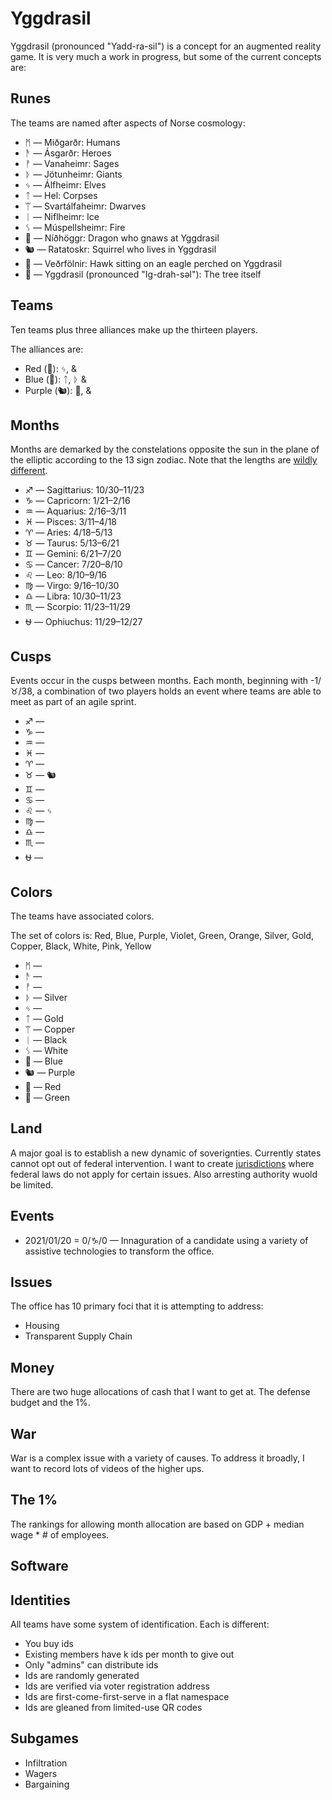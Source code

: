 Yggdrasil
=========

Yggdrasil (pronounced "Yadd-ra-sil") is a concept for an augmented reality game. It is very much a work in progress, but some of the current concepts are:

## Runes

The teams are named after aspects of Norse cosmology:

* ᛗ ― Miðgarðr: Humans
* ᚫ ― Ásgarðr: Heroes
* ᚡ ― Vanaheimr: Sages
* ᚦ ― Jötunheimr: Giants
* ᛃ ― Álfheimr: Elves
* ᛏ ― Hel: Corpses
* ᛠ ― Svartálfaheimr: Dwarves
* ᛁ ― Niflheimr: Ice
* ᛊ ― Múspellsheimr: Fire
* 🐲 ― Níðhöggr: Dragon who gnaws at Yggdrasil
* 🐿️ ― Ratatoskr: Squirrel who lives in Yggdrasil
* 🦅 ― Veðrfölnir: Hawk sitting on an eagle perched on Yggdrasil
* 🌳 ― Yggdrasil (pronounced "Ig-drah-səl"): The tree itself

## Teams

Ten teams plus three alliances make up the thirteen players.

The alliances are:
* Red (🦅): ᛃ, & 
* Blue (🐲): ᛏ, ᚦ & 
* Purple (🐿️): 🌳, & 

## Months

Months are demarked by the constelations opposite the sun in the plane of the elliptic according to the 13 sign zodiac. Note that the lengths are [wildly different](https://gist.run/embed.html?id=e29f776b9a9b0c3d52251a28c573977c).

* ♐ ― Sagittarius: 10/30–11/23
* ♑ ― Capricorn: 1/21–2/16
* ♒ ― Aquarius: 2/16–3/11
* ♓ ― Pisces: 3/11–4/18
* ♈ ― Aries: 4/18–5/13
* ♉ ― Taurus: 5/13–6/21
* ♊ ― Gemini: 6/21–7/20
* ♋ ― Cancer: 7/20–8/10
* ♌ ― Leo: 8/10–9/16
* ♍ ― Virgo: 9/16–10/30
* ♎ ― Libra: 10/30–11/23
* ♏ ― Scorpio: 11/23–11/29
* ⛎ ― Ophiuchus: 11/29–12/27

## Cusps

Events occur in the cusps between months. Each month, beginning with -1/♉/38, a combination of two players holds an event where teams are able to meet as part of an agile sprint.

* ♐ ― 
* ♑ ― 
* ♒ ― 
* ♓ ― 
* ♈ ― 
* ♉ ― 🐿️
* ♊ ― 
* ♋ ― 
* ♌ ― ᛃ
* ♍ ― 
* ♎ ― 
* ♏ ― 
* ⛎ ― 

## Colors

The teams have associated colors.

The set of colors is: Red, Blue, Purple, Violet, Green, Orange, Silver, Gold, Copper, Black, White, Pink, Yellow

* ᛗ ― 
* ᚫ ― 
* ᚡ ― 
* ᚦ ― Silver
* ᛃ ― 
* ᛏ ― Gold
* ᛠ ― Copper
* ᛁ ― Black
* ᛊ ― White
* 🐲 ― Blue
* 🐿️ ― Purple
* 🦅 ― Red
* 🌳 ― Green

## Land

A major goal is to establish a new dynamic of soverignties. Currently states cannot opt out of federal intervention. I want to create [jurisdictions](https://drive.google.com/open?id=1XvAvezvRjSKvptEHPf5xprtMqiwGnfBk&usp=sharing) where federal laws do not apply for certain issues. Also arresting authority wuold be limited. 


## Events

* 2021/01/20 = 0/♑/0 — Innaguration of a candidate using a variety of assistive technologies to transform the office.

## Issues

The office has 10 primary foci that it is attempting to address:

* Housing
* Transparent Supply Chain

## Money

There are two huge allocations of cash that I want to get at. The defense budget and the 1%.

## War

War is a complex issue with a variety of causes. To address it broadly, I want to record lots of videos of the higher ups.

## The 1%

The rankings for allowing month allocation are based on GDP + median wage * # of employees.

## Software

## Identities

All teams have some system of identification. Each is different:

* You buy ids
* Existing members have k ids per month to give out
* Only "admins" can distribute ids
* Ids are randomly generated
* Ids are verified via voter registration address
* Ids are first-come-first-serve in a flat namespace
* Ids are gleaned from limited-use QR codes


## Subgames

* Infiltration
* Wagers
* Bargaining
